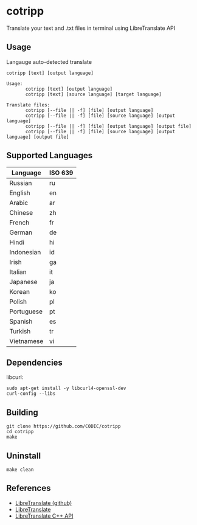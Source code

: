 # cotripp

Translate your text and .txt files in terminal using LibreTranslate API

## Usage

Langauge auto-detected translate

``` text
cotripp [text] [output language]
```

``` text
Usage:
       cotripp [text] [output language]
       cotripp [text] [source language] [target language]

Translate files:
       cotripp [--file || -f] [file] [output language]
       cotripp [--file || -f] [file] [source language] [output language]
       cotripp [--file || -f] [file] [output language] [output file]
       cotripp [--file || -f] [file] [source language] [output language] [output file]
```

## Supported Languages

| Language      | ISO 639
| ------------- | ------------- |
| Russian       | ru            |
| English       | en            |
| Arabic        | ar            |
| Chinese       | zh            |
| French        | fr            |
| German        | de            |
| Hindi         | hi            |
| Indonesian    | id            |
| Irish         | ga            |
| Italian       | it            |
| Japanese      | ja            |
| Korean        | ko            |
| Polish        | pl            |
| Portuguese    | pt            |
| Spanish       | es            |
| Turkish       | tr            |
| Vietnamese    | vi            |

## Dependencies

libcurl:

``` text
sudo apt-get install -y libcurl4-openssl-dev
curl-config --libs
```

## Building

``` text
git clone https://github.com/C0DIC/cotripp
cd cotripp
make
```

## Uninstall

``` text
make clean
```

## References

- [LibreTranslate (github)](https://github.com/LibreTranslate/LibreTranslate)
- [LibreTranslate](https://libretranslate.com/)
- [LibreTranslate C++ API](https://github.com/argosopentech/LibreTranslate-cpp)
